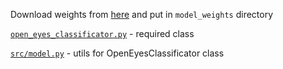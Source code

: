 Download weights from [here](https://drive.google.com/file/d/1c0P0np5JMdyQep5G6OsrKFvzF8hZSURG/view?usp=sharing) and put in `model_weights` directory

[`open_eyes_classificator.py`](open_eyes_classificator.py) - required class

[`src/model.py`](src/model.py) - utils for OpenEyesClassificator class


